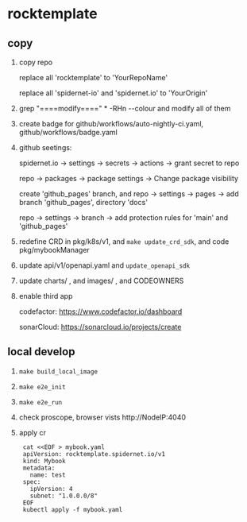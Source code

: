 # rocktemplate

## copy

1. copy repo  

    replace all 'rocktemplate' to 'YourRepoName'

    replace all 'spidernet-io' and 'spidernet.io' to 'YourOrigin'

2. grep "====modify====" * -RHn --colour  and modify all of them

3. create badge for github/workflows/auto-nightly-ci.yaml, github/workflows/badge.yaml

4. github seetings: 

    spidernet.io  -> settings -> secrets -> actions -> grant secret to repo

    repo -> packages -> package settings -> Change package visibility

    create 'github_pages' branch, and repo -> settings -> pages -> add branch 'github_pages', directory 'docs'

    repo -> settings -> branch -> add protection rules for 'main' and 'github_pages'

5. redefine CRD in pkg/k8s/v1, and `make update_crd_sdk`, and code pkg/mybookManager

6. update api/v1/openapi.yaml and `update_openapi_sdk` 

7. update charts/ , and images/ , and CODEOWNERS

8. enable third app

    codefactor: https://www.codefactor.io/dashboard

    sonarCloud: https://sonarcloud.io/projects/create

## local develop

1. `make build_local_image`

2. `make e2e_init`

3. `make e2e_run`

4. check proscope, browser vists http://NodeIP:4040

5. apply cr

        cat <<EOF > mybook.yaml
        apiVersion: rocktemplate.spidernet.io/v1
        kind: Mybook
        metadata:
          name: test
        spec:
          ipVersion: 4
          subnet: "1.0.0.0/8"
        EOF
        kubectl apply -f mybook.yaml


